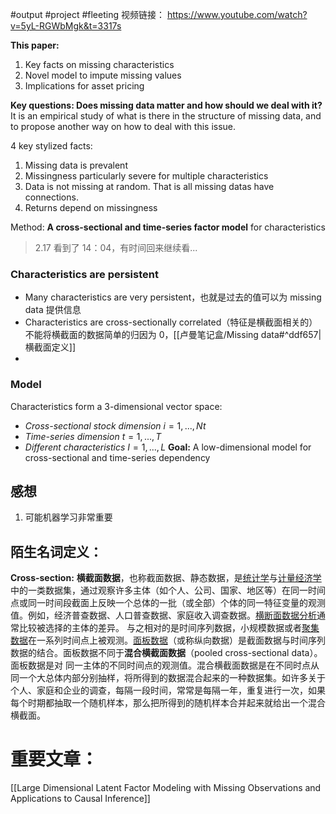 #output #project #fleeting
视频链接：
https://www.youtube.com/watch?v=5yL-RGWbMgk&t=3317s

**This paper:**
1. Key facts on missing characteristics
2. Novel model to impute missing values
3. Implications for asset pricing

**Key questions: Does missing data matter and how should we deal with it?**
It is an empirical study of what is there in the structure of missing data,  and to propose another way on how to deal with this issue.

4 key stylized facts:
1. Missing data is prevalent
2. Missingness particularly severe for multiple characteristics
3. Data is not missing at random. That is all missing datas have connections.
4. Returns depend on missingness

Method: **A cross-sectional and time-series factor model** for characteristics
>2.17 看到了 14：04，有时间回来继续看...


### Characteristics are persistent
- Many characteristics are very persistent，也就是过去的值可以为 missing data 提供信息
- Characteristics are cross-sectionally correlated（特征是横截面相关的）不能将横截面的数据简单的归因为 0，[[卢曼笔记盒/Missing data#^ddf657|横截面定义]]
- 

### Model
Characteristics form a 3-dimensional vector space:
- *Cross-sectional stock dimension* $i=1,...,Nt$
- *Time-series dimension* $t=1,...,T$
- *Different characteristics* $I=1,...,L$
**Goal:** A low-dimensional model for cross-sectional and time-series dependency
## 感想
1. 可能机器学习非常重要

## 陌生名词定义：
**Cross-section:** **横截面数据**，也称截面数据、静态数据，是[统计学]( https://zh.wikipedia.org/wiki/%E7%BB%9F%E8%AE%A1%E5%AD%A6 "统计学")与[计量经济学]( https://zh.wikipedia.org/wiki/%E8%AE%A1%E9%87%8F%E7%BB%8F%E6%B5%8E%E5%AD%A6 "计量经济学")中的一类数据集，通过观察许多主体（如个人、公司、国家、地区等）在同一时间点或同一时间段截面上反映一个总体的一批（或全部）个体的同一特征变量的观测值。例如，经济普查数据、人口普查数据、家庭收入调查数据。[横断面数据分析](https://zh.wikipedia.org/w/index.php?title=%E6%A8%AA%E6%96%AD%E9%9D%A2%E7%A0%94%E7%A9%B6&action=edit&redlink=1)通常比较被选择的主体的差异。
与之相对的是时间序列数据，小规模数据或者[聚集数据](https://zh.wikipedia.org/w/index.php?title=%E8%81%9A%E9%9B%86%E6%95%B0%E6%8D%AE&action=edit&redlink=1)在一系列时间点上被观测。[面板数据](https://zh.wikipedia.org/wiki/%E9%9D%A2%E6%9D%BF%E6%95%B0%E6%8D%AE "面板数据")（或称纵向数据）是截面数据与时间序列数据的结合。面板数据不同于**混合横截面数据**（pooled cross-sectional data）。面板数据是对 同一主体的不同时间点的观测值。混合横截面数据是在不同时点从同一个大总体内部分别抽样，将所得到的数据混合起来的一种数据集。如许多关于个人、家庭和企业的调查，每隔一段时间，常常是每隔一年，重复进行一次，如果每个时期都抽取一个随机样本，那么把所得到的随机样本合并起来就给出一个混合横截面。 


# 重要文章：

[[Large Dimensional Latent Factor Modeling with Missing Observations and Applications to Causal Inference]]

